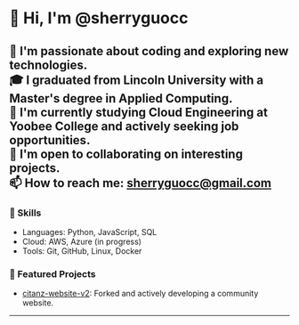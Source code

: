 # 👋 Hi, I'm @sherryguocc

👀 I'm passionate about coding and exploring new technologies.  
🎓 I graduated from Lincoln University with a Master's degree in Applied Computing.  
🌱 I'm currently studying Cloud Engineering at Yoobee College and actively seeking job opportunities.  
🤝 I'm open to collaborating on interesting projects.  
📫 How to reach me: sherryguocc@gmail.com
---

### 🔧 Skills
- Languages: Python, JavaScript, SQL
- Cloud: AWS, Azure (in progress)
- Tools: Git, GitHub, Linux, Docker

### 📂 Featured Projects
- [citanz-website-v2](https://github.com/sherryguocc/citanz-website-v2): Forked and actively developing a community website.

---


<!---
sherryguocc/sherryguocc is a ✨ special ✨ repository because its `README.md` (this file) appears on your GitHub profile.
You can click the Preview link to take a look at your changes.
--->
